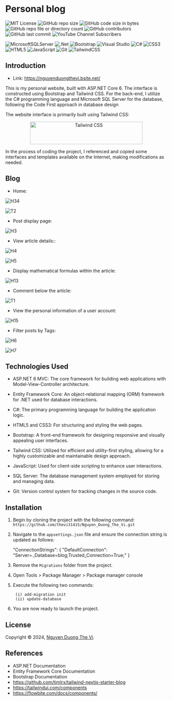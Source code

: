 # Personal blog
  ![MIT License](https://img.shields.io/github/license/dotnet/aspnetcore?color=%230b0&style=flat-square)
  ![GitHub repo size](https://img.shields.io/github/repo-size/thevi31415/Nguyen_Duong_The_Vi)
  ![GitHub code size in bytes](https://img.shields.io/github/languages/code-size/thevi31415/Nguyen_Duong_The_Vi)
  ![GitHub repo file or directory count](https://img.shields.io/github/directory-file-count/thevi31415/Nguyen_Duong_The_Vi)
  ![GitHub contributors](https://img.shields.io/github/contributors/thevi31415/Nguyen_Duong_The_Vi)
  ![GitHub last commit](https://img.shields.io/github/last-commit/thevi31415/Nguyen_Duong_The_Vi)
  ![YouTube Channel Subscribers](https://img.shields.io/youtube/channel/subscribers/UCHolhpqtcjh-r4bICRRnqyA)

 
![MicrosoftSQLServer](https://img.shields.io/badge/Microsoft%20SQL%20Server-CC2927?style=for-the-badge&logo=microsoft%20sql%20server&logoColor=white)
![.Net](https://img.shields.io/badge/.NET-5C2D91?style=for-the-badge&logo=.net&logoColor=white)
![Bootstrap](https://img.shields.io/badge/bootstrap-%238511FA.svg?style=for-the-badge&logo=bootstrap&logoColor=white)
![Visual Studio](https://img.shields.io/badge/Visual%20Studio-5C2D91.svg?style=for-the-badge&logo=visual-studio&logoColor=white)
![C#](https://img.shields.io/badge/c%23-%23239120.svg?style=for-the-badge&logo=csharp&logoColor=white)
![CSS3](https://img.shields.io/badge/css3-%231572B6.svg?style=for-the-badge&logo=css3&logoColor=white)
![HTML5](https://img.shields.io/badge/html5-%23E34F26.svg?style=for-the-badge&logo=html5&logoColor=white)
![JavaScript](https://img.shields.io/badge/javascript-%23323330.svg?style=for-the-badge&logo=javascript&logoColor=%23F7DF1E)
![Git](https://img.shields.io/badge/git-%23F05033.svg?style=for-the-badge&logo=git&logoColor=white)
![TailwindCSS](https://img.shields.io/badge/Tailwind_CSS-38B2AC?style=for-the-badge&logo=tailwind-css&logoColor=white)
## Introduction
- Link: https://nguyenduongthevi.bsite.net/
  
This is my personal website, built with ASP.NET Core 6. The interface is constructed using Bootstrap and Tailwind CSS. For the back-end, I utilize the C# programming language and Microsoft SQL Server for the database, following the Code First approach in database design

The website interface is primarily built using Tailwind CSS:
<p align="center">
  <a href="https://tailwindcss.com" target="_blank">
    <picture>
      <source media="(prefers-color-scheme: dark)" srcset="https://raw.githubusercontent.com/tailwindlabs/tailwindcss/HEAD/.github/logo-dark.svg">
      <source media="(prefers-color-scheme: light)" srcset="https://raw.githubusercontent.com/tailwindlabs/tailwindcss/HEAD/.github/logo-light.svg">
      <img alt="Tailwind CSS" src="https://raw.githubusercontent.com/tailwindlabs/tailwindcss/HEAD/.github/logo-light.svg" width="350" height="70" style="max-width: 100%;">
    </picture>
  </a>
</p>
In the process of coding the project, I referenced and copied some interfaces and templates available on the Internet, making modifications as needed.

## Blog
- Home:
  
![H34](https://github.com/thevi31415/Nguyen_Duong_The_Vi/assets/92256900/f49ee5a5-3d2b-4bee-86fb-e96f2d493af9)

![T2](https://github.com/thevi31415/Nguyen_Duong_The_Vi/assets/92256900/58ab483f-437f-4983-accd-bacac7afc614)

- Post display page:

![H3](https://github.com/thevi31415/Nguyen_Duong_The_Vi/assets/92256900/5a0998a6-46a1-4f7d-a828-41dfc8cb6078)

- View article details::

![H4](https://github.com/thevi31415/Nguyen_Duong_The_Vi/assets/92256900/acd650fa-141f-43cf-9c84-55357f312ba8)

![H5](https://github.com/thevi31415/Nguyen_Duong_The_Vi/assets/92256900/c9a170e8-9dc2-4510-bf87-19eaf46e42f1)

- Display mathematical formulas within the article:
  
![H13](https://github.com/thevi31415/Nguyen_Duong_The_Vi/assets/92256900/5eba9162-0f2a-4ae9-a28a-66848dc5cd5a)

- Comment below the article:
  
![T1](https://github.com/thevi31415/Nguyen_Duong_The_Vi/assets/92256900/f09663b5-7525-4469-a3f0-a6ceab2f6a22)

 - View the personal information of a user account:

![H15](https://github.com/thevi31415/Nguyen_Duong_The_Vi/assets/92256900/a99db699-2dcc-4e1d-99c9-182aa3a16204)

- Filter posts by Tags:
  
![H6](https://github.com/thevi31415/Nguyen_Duong_The_Vi/assets/92256900/2d68ad7f-d284-42ef-a2bd-c728b3b5ebc3)

![H7](https://github.com/thevi31415/Nguyen_Duong_The_Vi/assets/92256900/7597e573-1c8d-4003-924d-69d02a594061)

## Technologies Used
- ASP.NET 6 MVC: The core framework for building web applications with Model-View-Controller architecture.

- Entity Framework Core: An object-relational mapping (ORM) framework for .NET used for database interactions.

- C#: The primary programming language for building the application logic.

- HTML5 and CSS3: For structuring and styling the web pages.

- Bootstrap: A front-end framework for designing responsive and visually appealing user interfaces.
  
- Tailwind CSS: Utilized for efficient and utility-first styling, allowing for a highly customizable and maintainable design approach.

- JavaScript: Used for client-side scripting to enhance user interactions.

- SQL Server: The database management system employed for storing and managing data.

- Git: Version control system for tracking changes in the source code.

## Installation
1. Begin by cloning the project with the following command:
   `https://github.com/thevi31415/Nguyen_Duong_The_Vi.git`
2. Navigate to the  `appsettings.json` file and ensure the connection string is updated as follows:

   "ConnectionStrings": {
     "DefaultConnection": "Server=.;Database=blog;Trusted_Connection=True;"
   }

3. Remove the  `Migrations` folder from the project.
4. Open Tools > Package Manager > Package manager console
5. Execute the following two commands:
    ```
     (i) add-migration init
     (ii) update-database
     ````
6. You are now ready to launch the project.

## License

Copyright © 2024, [Nguyen Duong The Vi](https://github.com/thevi31415).
## References
- ASP.NET Documentation
- Entity Framework Core Documentation
- Bootstrap Documentation
- https://github.com/timlrx/tailwind-nextjs-starter-blog
- https://tailwindui.com/components
- https://flowbite.com/docs/components/
